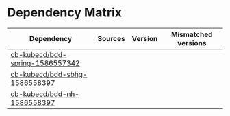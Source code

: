 # Dependency Matrix

Dependency | Sources | Version | Mismatched versions
---------- | ------- | ------- | -------------------
[cb-kubecd/bdd-spring-1586557342](https://github.com/cb-kubecd/bdd-spring-1586557342.git) |  | []() | 
[cb-kubecd/bdd-sbhg-1586558397](https://github.com/cb-kubecd/bdd-sbhg-1586558397.git) |  | []() | 
[cb-kubecd/bdd-nh-1586558397](https://github.com/cb-kubecd/bdd-nh-1586558397.git) |  | []() | 
